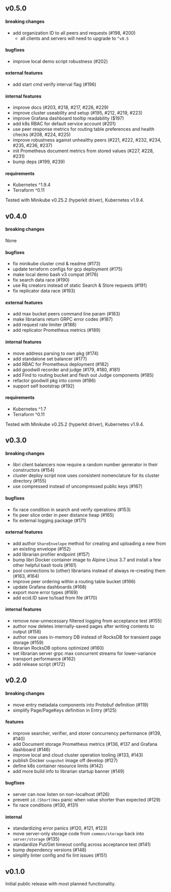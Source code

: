 ## v0.5.0

#### breaking changes
- add organization ID to all peers and requests (#198, #200)
	- all clients and servers will need to upgrade to `^v0.5`

#### bugfixes
- improve local demo script robustness (#202)

#### external features
- add start cmd verify interval flag (#196)

#### internal features
- improve docs (#203, #218, #217, #226, #229)
- improve cluster useability and setup (#195, #212, #219, #223)
- improve Grafana dashboard tooltip readability ($197)
- add k8s RBAC for default service account (#201)
- use peer response metrics for routing table preferences and health checks (#208, #224, #225)
- improve robustness against unhealthy peers (#221, #222, #232, #234, #235, #236, #237)
- init Prometheus document metrics from stored values (#227, #228, #231)
- bump deps (#199, #239)

#### requirements
- Kubernetes ^1.9.4
- Terraform ^0.11

Tested with Minikube v0.25.2 (hyperkit driver), Kubernetes v1.9.4.


## v0.4.0

#### breaking changes
None

#### bugfixes
- fix minikube cluster cmd & readme (#173)
- update terraform configs for gcp deployment (#175)
- make local demo bash v3 compat (#176)
- fix search data race (#190)
- use Rq creators instead of static Search & Store requests (#191)
- fix replicator data race (#193)

#### external features
- add max bucket peers command line param (#183)
- make librarians return GRPC error codes (#187)
- add request rate limiter (#188)
- add replicator Prometheus metrics (#189)

#### internal features
- move address parsing to own pkg (#174)
- add standalone set balancer (#177)
- add RBAC for Prometheus deployment (#182)
- add goodwill recorder and judge (#179, #180, #181)
- add Find to routing bucket and flesh out Judge components (#185)
- refactor goodwill pkg into comm (#186)
- support self bootstrap (#192)

#### requirements
- Kubernetes ^1.7
- Terraform ^0.11

Tested with Minikube v0.25.2 (hyperkit driver), Kubernetes v1.9.4.

## v0.3.0

#### breaking changes
- libri client balancers now require a random number generator in their constructors (#154)
- cluster deploy script now uses consistent nomenclature for its cluster directory (#155)
- use compressed instead of uncompressed public keys (#167) 

#### bugfixes
- fix race condition in search and verify operations (#153)
- fix peer slice order in peer distance heap (#165)
- fix external logging package (#171)

#### external features
- add author `ShareEnvelope` method for creating and uploading a new from an existing envelope (#152)
- add librarian profiler endpoint (#157)
- bump libri Docker container image to Alpine Linux 3.7 and install a few other helpful bash tools (#161)
- pool connections to (other) librarians instead of always re-creating them (#163, #164)
- improve peer ordering within a routing table bucket (#166)
- update Grafana dashboards (#168)
- export more error types (#169)
- add ecid.ID save to/load from file (#170)

#### internal features
- remove now-unnecessary filtered logging from acceptance test (#155)
- author now deletes internally-saved pages after writing contents to output (#158)
- author now uses in-memory DB instead of RocksDB for transient page storage (#159)
- librarian RocksDB options optimized (#160)
- set librarian server grpc max concurrent streams for lower-variance transport performance (#162)
- add release script (#172)


## v0.2.0

#### breaking changes
- move entry metadata components into Protobuf definition (#119)
- simplify Page/PageKeys definition in Entry (#125)

#### features
- improve searcher, verifier, and storer concurrency performance (#139, #140)
- add Document storage Prometheus metrics (#136, #137 and Grafana dashboard (#146)
- improve local and cloud cluster operation tooling (#133, #143)
- publish Docker `snapshot` image off develop (#127)
- define k8s container resource limits (#142)
- add more build info to librarian startup banner (#149)

#### bugfixes
- server can now listen on non-localhost (#126)
- prevent `id.(Short)Hex` panic when value shorter than expected (#129)
- fix race conditions (#130, #131)

#### internal
- standardizing error panics (#120, #121, #123)
- move server-only storage code from `common/storage` back into `server/storage` (#135)
- standardize Put/Get timeout config across acceptance test (#141)
- bump dependency versions (#148)
- simplify linter config and fix lint issues (#151)


## v0.1.0

Initial public release with most planned functionality.
